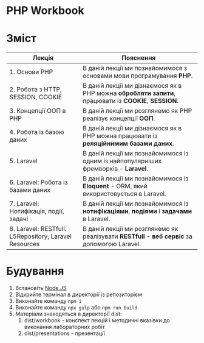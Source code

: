 # PHP Workbook

# Зміст

|Лекція|Пояснення|
|-|-|
|1. Основи PHP|В даній лекції ми познайомимося з основами мови програмування **PHP**.|
|2. Робота з HTTP, SESSION, COOKIE|В даній лекції ми дізнаємося як в PHP можна **обробляти запити**, працювати із **COOKIE**, **SESSION**.|
|3. Концепції ООП в PHP|В даній лекції ми розглянемо як PHP реалізує концепції **ООП**.|
|4. Робота із базою даних|В даній лекції ми дізнаємося як в PHP можна працювати із **реляційнимим базами даних**.|
|5. Laravel|В даній лекції ми познайомимося із одним із найпопулярніших фремворків - **Laravel**. |
|6. Laravel: Робота із базами даних|В даній лекції ми познайомимося із **Eloquent** - ORM, який використовується в Laravel.|
|7. Laravel: Нотифікація, події, задачі| В даній лекції ми познайомимося із **нотифікаціями**, **подіями** і **задачами** в Laravel.|
|8. Laravel: RESTfull. L5Repository, Laravel Resources|В даній лекції ми розглянемо як реалізувати **RESTfull - веб сервіс** за допомогою Laravel.|

# Будування

1. Встановіть [Node.JS](https://nodejs.org/)
2. Відкрийте термінал в директорії із репозиторієм
3. Виконайте команду ```npm i```
4. Виконайте команду ```npx gulp``` або ```npm run build```
5. Матеріали знаходяться в директорії dist:
   1. dist/workbook - конспект лекцій і методичні вказівки до виконання лабораторних робіт
   2. dist/presentations - презентації